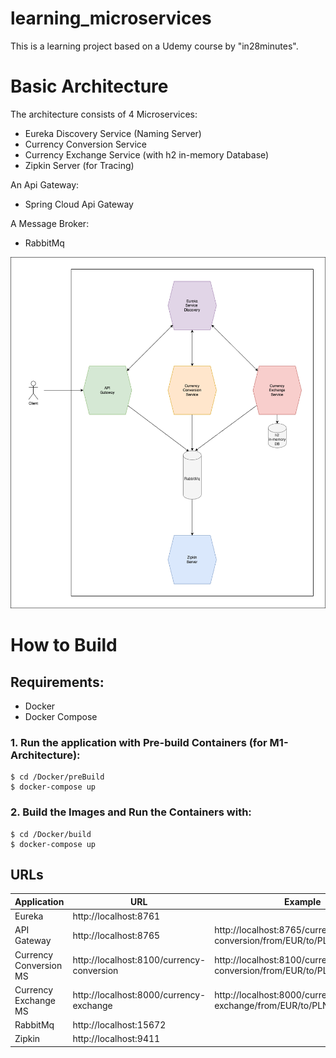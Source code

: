 # learning_microservices

This is a learning project based on a Udemy course by "in28minutes".

# Basic Architecture

The architecture consists of 4 Microservices:
- Eureka Discovery Service (Naming Server)
- Currency Conversion Service
- Currency Exchange Service (with h2 in-memory Database)
- Zipkin Server (for Tracing)

An Api Gateway:
- Spring Cloud Api Gateway

A Message Broker:
- RabbitMq 

![alt text](basicArchitecture.png)


# How to Build
## Requirements: 
 - Docker
 - Docker Compose

### 1. Run the application with Pre-build Containers (for M1-Architecture):
``` 
$ cd /Docker/preBuild
$ docker-compose up
```

### 2. Build the Images and Run the Containers with:
```
$ cd /Docker/build
$ docker-compose up
```

## URLs

| Application            | URL                                       | Example                                                                 |
|------------------------|-------------------------------------------|-------------------------------------------------------------------------|
| Eureka                 | http://localhost:8761                     |                                                                         |
| API Gateway            | http://localhost:8765                     | http://localhost:8765/currency-conversion/from/EUR/to/PLN/quantity/899  |
| Currency Conversion MS | http://localhost:8100/currency-conversion | http://localhost:8100/currency-conversion/from/EUR/to/PLN/quantity/899  |
| Currency Exchange MS   | http://localhost:8000/currency-exchange   | http://localhost:8000/currency-exchange/from/EUR/to/PLN                 |
| RabbitMq               | http://localhost:15672                    |                                                                         |
| Zipkin                 | http://localhost:9411                     |                                                                         |


